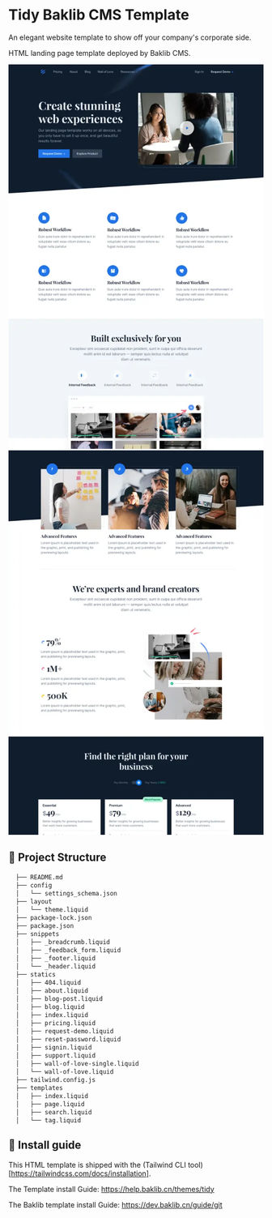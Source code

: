 # Tidy Baklib CMS Template

An elegant website template to show off your company's corporate side.

HTML landing page template deployed by Baklib CMS.

![Tailus astro based theme](./assets/images/theme/index.webp)
![Tailus astro based dark theme](./assets/images/theme/page.webp)

## 🚀 Project Structure

```
  ├── README.md
  ├── config
  │   └── settings_schema.json
  ├── layout
  │   └── theme.liquid
  ├── package-lock.json
  ├── package.json
  ├── snippets
  │   ├── _breadcrumb.liquid
  │   ├── _feedback_form.liquid
  │   ├── _footer.liquid
  │   └── _header.liquid
  ├── statics
  │   ├── 404.liquid
  │   ├── about.liquid
  │   ├── blog-post.liquid
  │   ├── blog.liquid
  │   ├── index.liquid
  │   ├── pricing.liquid
  │   ├── request-demo.liquid
  │   ├── reset-password.liquid
  │   ├── signin.liquid
  │   ├── support.liquid
  │   ├── wall-of-love-single.liquid
  │   └── wall-of-love.liquid
  ├── tailwind.config.js
  ├── templates
  │   ├── index.liquid
  │   ├── page.liquid
  │   ├── search.liquid
  │   └── tag.liquid
```


## 🧞 Install guide

This HTML template is shipped with the (Tailwind CLI tool)[https://tailwindcss.com/docs/installation].

The Template install Guide: https://help.baklib.cn/themes/tidy

The Baklib template install Guide: https://dev.baklib.cn/guide/git